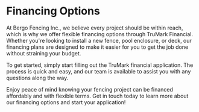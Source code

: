 # Financing Options

At Bergo Fencing Inc., we believe every project should be within reach, which is why we offer flexible financing options through TruMark Financial. Whether you're looking to install a new fence, pool enclosure, or deck, our financing plans are designed to make it easier for you to get the job done without straining your budget.

To get started, simply start filling out the TruMark financial application. The process is quick and easy, and our team is available to assist you with any questions along the way.

Enjoy peace of mind knowing your fencing project can be financed affordably and with flexible terms. Get in touch today to learn more about our financing options and start your application!